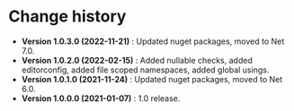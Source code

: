 # Change history

* **Version 1.0.3.0 (2022-11-21)** : Updated nuget packages, moved to Net 7.0.
* **Version 1.0.2.0 (2022-02-15)** : Added nullable checks, added editorconfig, added file scoped namespaces, added global usings.
* **Version 1.0.1.0 (2021-11-24)** : Updated nuget packages, moved to Net 6.0.
* **Version 1.0.0.0 (2021-01-07)** : 1.0 release.